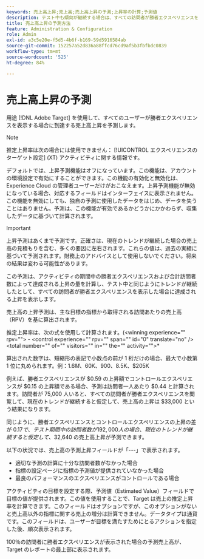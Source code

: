 ```yaml
---
keywords: 売上高上昇;売上高;売上高上昇の予測;上昇率の計算;予測値
description: テスト中も傾向が継続する場合は、すべての訪問者が勝者エクスペリエンスを見たときに得られる上昇率を予測します。
title: 売上高上昇の予測方法
feature: Administration & Configuration
role: Admin
exl-id: a3c5e20e-f5d5-4b6f-b169-59d5916584ab
source-git-commit: 152257a52d836a88ffcd76cd9af5b3fbfbdc0839
workflow-type: tm+mt
source-wordcount: '525'
ht-degree: 84%

---
```


# 売上高上昇の予測

用途 [!DNL Adobe Target] を使用して、すべてのユーザーが勝者エクスペリエンスを表示する場合に到達する売上高上昇を予測します。

>[!NOTE]
>
>推定上昇率は次の場合には使用できません： [!UICONTROL エクスペリエンスのターゲット設定] (XT) アクティビティに関する情報です。

デフォルトでは、上昇予測機能はオフになっています。この機能は、アカウントの環境設定で有効にすることができます。この機能の有効化と無効化は、Experience Cloud の管理者ユーザーだけがおこなえます。上昇予測機能が無効になっている場合、対応するフィールドはインターフェイスに表示されません。この機能を無効にしても、独自の予測に使用したデータをはじめ、データを失うことはありません。予測は、この機能が有効であるかどうかにかかわらず、収集したデータに基づいて計算されます。

>[!IMPORTANT]
>
>上昇予測はあくまで予測です。正確さは、現在のトレンドが継続した場合の売上高の見積もりを含む、多くの要因に左右されます。これらの値は、過去の実績に基づいて予測されます。財務上のアドバイスとして使用しないでください。将来の結果は変わる可能性があります。

この予測は、アクティビティの期間中の勝者エクスペリエンスおよび合計訪問者数によって達成される上昇の量を計算し、テスト中と同じようにトレンドが継続したとして、すべての訪問者が勝者エクスペリエンスを表示した場合に達成される上昇を表示します。

売上高の上昇予測は、主な目標の指標から取得される訪問あたりの売上高（RPV）を基に算出されます。

推定上昇率は、次の式を使用して計算されます。(&lt;winning experience=&quot;&quot; rpv=&quot;&quot;> - &lt;control experience=&quot;&quot; rpv=&quot;&quot; span=&quot;&quot; id=&quot;0&quot; translate=&quot;no&quot; />&lt;total number=&quot;&quot; of=&quot;&quot; visitors=&quot;&quot; in=&quot;&quot; the=&quot;&quot; activity=&quot;&quot;>&#42;

算出された数字は、短縮形の表記で小数点の前が 1 桁だけの場合、最大で小数第 1 位に丸められます。例：$1.6M、$60K、$900、$8.5K、$205K

例えば、勝者エクスペリエンスが $0.59 の上昇額でコントロールエクスペリエンスが $0.15 の上昇額である場合、予測は訪問者一人あたり $0.44 と計算されます。訪問者が 75,000 人いると、すべての訪問者が勝者エクスペリエンスを閲覧して、現在のトレンドが継続すると仮定して、売上高の上昇は $33,000 という結果になります。

同じように、勝者エクスペリエンスとコントロールエクスペリエンスの上昇の差が $0.17 で、テスト期間中の訪問者数が 192,000 人の場合、現在のトレンドが継続すると仮定して、$32,640 の売上高上昇が予測できます。

以下の状況では、売上高の予測上昇フィールドが「---」で表示されます。

* 適切な予測の計算に十分な訪問者数がなかった場合
* 指標の設定ページに指標の予測値が提供されていなかった場合
* 最良のパフォーマンスのエクスペリエンスがコントロールである場合

アクティビティの目標を設定する際、予測値（Estimated Value）フィールドで目標の値が提供されます。この値を使用することで、Target は売上の推定上昇率を計算できます。このフィールドはオプションですが、このオプションがないと売上高以外の指標に関する売上の増分は計算できません。データタイプは通貨です。このフィールドは、ユーザーが目標を満たすためにとるアクションを指定した後、順次表示されます。

100％の訪問者に勝者エクスペリエンスが表示された場合の予測売上高が、Target のレポートの最上部に表示されます。
